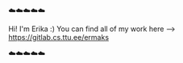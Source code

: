 ☁️☁️☁️☁️☁️

Hi! I'm Erika :) You can find all of my work here --> https://gitlab.cs.ttu.ee/ermaks

☁️☁️☁️☁️☁️

